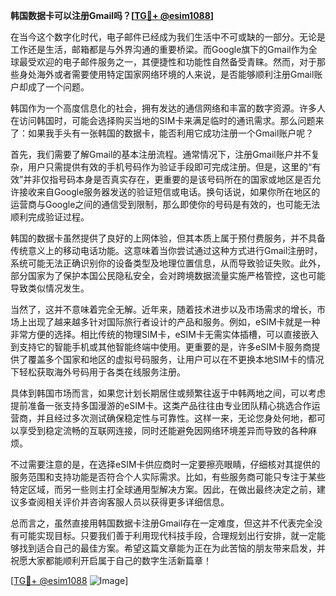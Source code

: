 **韩国数据卡可以注册Gmail吗？[[TG💪+ @esim1088](https://t.me/s/esim1088)]**

在当今这个数字化时代，电子邮件已经成为我们生活中不可或缺的一部分。无论是工作还是生活，邮箱都是与外界沟通的重要桥梁。而Google旗下的Gmail作为全球最受欢迎的电子邮件服务之一，其便捷性和功能性自然备受青睐。然而，对于那些身处海外或者需要使用特定国家网络环境的人来说，是否能够顺利注册Gmail账户却成了一个问题。

韩国作为一个高度信息化的社会，拥有发达的通信网络和丰富的数字资源。许多人在访问韩国时，可能会选择购买当地的SIM卡来满足临时的通讯需求。那么问题来了：如果我手头有一张韩国的数据卡，能否利用它成功注册一个Gmail账户呢？

首先，我们需要了解Gmail的基本注册流程。通常情况下，注册Gmail账户并不复杂，用户只需提供有效的手机号码作为验证手段即可完成注册。但是，这里的“有效”并非仅指号码本身是否真实存在，更重要的是该号码所在的国家或地区是否允许接收来自Google服务器发送的验证短信或电话。换句话说，如果你所在地区的运营商与Google之间的通信受到限制，那么即使你的号码是有效的，也可能无法顺利完成验证过程。

韩国的数据卡虽然提供了良好的上网体验，但其本质上属于预付费服务，并不具备传统意义上的移动电话功能。这意味着当你尝试通过这种方式进行Gmail注册时，系统可能无法正确识别你的设备类型及地理位置信息，从而导致验证失败。此外，部分国家为了保护本国公民隐私安全，会对跨境数据流量实施严格管控，这也可能导致类似情况发生。

当然了，这并不意味着完全无解。近年来，随着技术进步以及市场需求的增长，市场上出现了越来越多针对国际旅行者设计的产品和服务。例如，eSIM卡就是一种非常方便的选择。相比传统的物理SIM卡，eSIM卡无需实体插槽，可以直接嵌入到支持它的智能手机或其他智能终端中使用。更重要的是，许多eSIM卡服务商提供了覆盖多个国家和地区的虚拟号码服务，让用户可以在不更换本地SIM卡的情况下轻松获取海外号码用于各类在线服务注册。

具体到韩国市场而言，如果您计划长期居住或频繁往返于中韩两地之间，可以考虑提前准备一张支持多国漫游的eSIM卡。这类产品往往由专业团队精心挑选合作运营商，并且经过多次测试确保稳定性与可靠性。这样一来，无论您身处何地，都可以享受到稳定流畅的互联网连接，同时还能避免因网络环境差异而导致的各种麻烦。

不过需要注意的是，在选择eSIM卡供应商时一定要擦亮眼睛，仔细核对其提供的服务范围和支持功能是否符合个人实际需求。比如，有些服务商可能只专注于某些特定区域，而另一些则主打全球通用型解决方案。因此，在做出最终决定之前，建议多查阅相关评价并咨询客服人员以获得更多详细信息。

总而言之，虽然直接用韩国数据卡注册Gmail存在一定难度，但这并不代表完全没有可能实现目标。只要我们善于利用现代科技手段，合理规划出行安排，就一定能够找到适合自己的最佳方案。希望这篇文章能为正在为此苦恼的朋友带来启发，并祝愿大家都能顺利开启属于自己的数字生活新篇章！

[[TG💪+ @esim1088](https://t.me/s/esim1088) ![Image](https://i.postimg.cc/4NQfJmqS/Snipaste-2025-05-13-00-14-12.png)]
